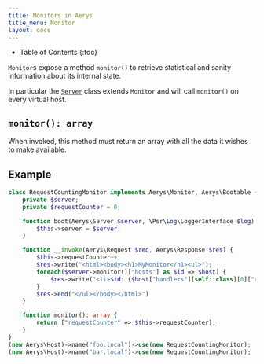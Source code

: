 ```yaml
---
title: Monitors in Aerys
title_menu: Monitor
layout: docs
---
```


* Table of Contents
{:toc}

`Monitor`s expose a method `monitor()` to retrieve statistical and sanity information about its internal state.

In particular the [`Server`](server.html) class extends `Monitor` and will call `monitor()` on every virtual host.

## `monitor(): array`

When invoked, this method must return an array with all the data it wishes to make available.

## Example

```php
class RequestCountingMonitor implements Aerys\Monitor, Aerys\Bootable {
	private $server;
	private $requestCounter = 0;

	function boot(Aerys\Server $server, \Psr\Log\LoggerInterface $log) {
		$this->server = $server;
	}

	function __invoke(Aerys\Request $req, Aerys\Response $res) {
		$this->requestCounter++;
		$res->write("<html><body><h1>MyMonitor</h1><ul>");
		foreach($server->monitor()["hosts"] as $id => $host) {
			$res->write("<li>$id: {$host["handlers"][self::class][0]["requestCounter"]}</li>");
        }
        $res->end("</ul></body></html>")
	}

	function monitor(): array {
		return ["requestCounter" => $this->requestCounter];
	}
}
(new Aerys\Host)->name("foo.local")->use(new RequestCountingMonitor);
(new Aerys\Host)->name("bar.local")->use(new RequestCountingMonitor);
```
